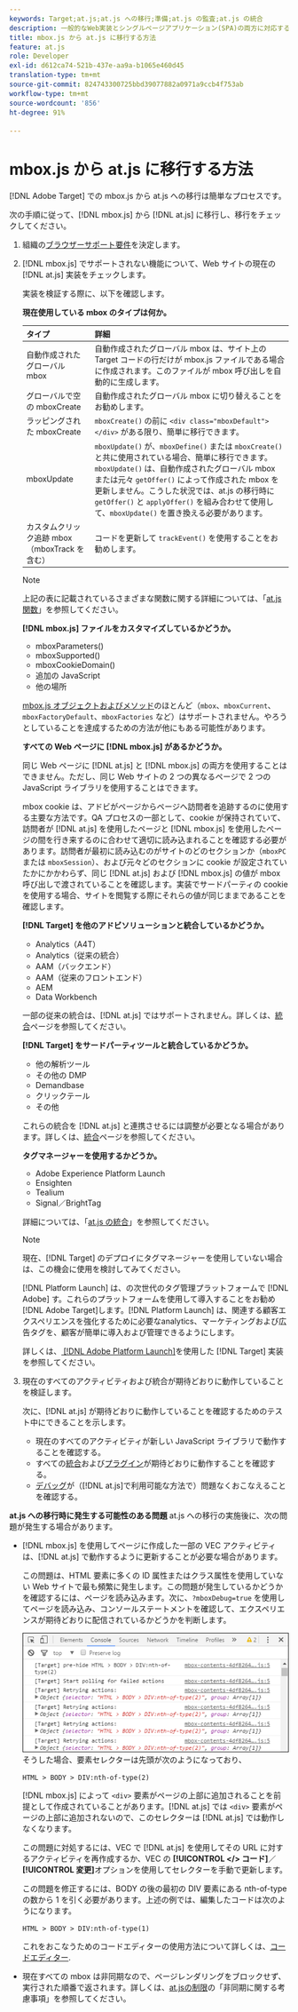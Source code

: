 ```yaml
---
keywords: Target;at.js;at.js への移行;準備;at.js の監査;at.js の統合
description: 一般的なWeb実装とシングルページアプリケーション(SPA)の両方に対応する新しいAdobe [!DNL Target] 向け実装ライブラリであるat.jsへの移行方法を説明します。
title: mbox.js から at.js に移行する方法
feature: at.js
role: Developer
exl-id: d612ca74-521b-437e-aa9a-b1065e460d45
translation-type: tm+mt
source-git-commit: 824743300725bbd39077882a0971a9ccb4f753ab
workflow-type: tm+mt
source-wordcount: '856'
ht-degree: 91%

---
```


# mbox.js から at.js に移行する方法

[!DNL Adobe Target] での mbox.js から at.js への移行は簡単なプロセスです。

次の手順に従って、[!DNL mbox.js] から [!DNL at.js] に移行し、移行をチェックしてください。

1. 組織の[ブラウザーサポート要件](/help/c-implementing-target/c-considerations-before-you-implement-target/supported-browsers.md#reference_01B4BF99E7D545A7998773202A2F6100)を決定します。
1. [!DNL mbox.js] でサポートされない機能について、Web サイトの現在の [!DNL at.js] 実装をチェックします。

   実装を検証する際に、以下を確認します。

   **現在使用している mbox のタイプは何か。**

   | タイプ | 詳細 |
   |--- |--- |
   | 自動作成されたグローバル mbox | 自動作成されたグローバル mbox は、サイト上の Target コードの行だけが mbox.js ファイルである場合に作成されます。このファイルが mbox 呼び出しを自動的に生成します。 |
   | グローバルで空の mboxCreate | 自動作成されたグローバル mbox に切り替えることをお勧めします。 |
   | ラッピングされた mboxCreate | `mboxCreate()` の前に `<div class="mboxDefault"></div>` がある限り、簡単に移行できます。 |
   | mboxUpdate | `mboxUpdate()` が、`mboxDefine()` または `mboxCreate()` と共に使用されている場合、簡単に移行できます。`mboxUpdate()` は、自動作成されたグローバル mbox または元々 `getOffer()` によって作成された mbox を更新しません。こうした状況では、at.js の移行時に `getOffer()` と `applyOffer()` を組み合わせて使用して、`mboxUpdate()` を置き換える必要があります。 |
   | カスタムクリック追跡 mbox（mboxTrack を含む） | コードを更新して `trackEvent()` を使用することをお勧めします。 |

   >[!NOTE]
   >
   >上記の表に記載されているさまざまな関数に関する詳細については、「[at.js 関数](/help/c-implementing-target/c-implementing-target-for-client-side-web/cmp-atjs-functions.md)」を参照してください。

   **[!DNL mbox.js] ファイルをカスタマイズしているかどうか。**

   * mboxParameters()
   * mboxSupported()
   * mboxCookieDomain()
   * 追加の JavaScript
   * 他の場所

   [mbox.js オブジェクトおよびメソッド](/help/c-target/c-visitor-profile/variables-profiles-parameters-methods.md#section_8C78059D15D9452F95636A5640188537)のほとんど（`mbox`、`mboxCurrent`、`mboxFactoryDefault`、`mboxFactories` など）はサポートされません。やろうとしていることを達成するための方法が他にもある可能性があります。

   **すべての Web ページに [!DNL mbox.js] があるかどうか。**

   同じ Web ページに [!DNL at.js] と [!DNL mbox.js] の両方を使用することはできません。ただし、同じ Web サイトの 2 つの異なるページで 2 つの JavaScript ライブラリを使用することはできます。

   mbox cookie は、アドビがページからページへ訪問者を追跡するのに使用する主要な方法です。QA プロセスの一部として、cookie が保持されていて、訪問者が [!DNL at.js] を使用したページと [!DNL mbox.js] を使用したページの間を行き来するのに合わせて適切に読み込まれることを確認する必要があります。訪問者が最初に読み込むのがサイトのどのセクションか（`mboxPC` または `mboxSession`）、および元々どのセクションに cookie が設定されていたかにかかわらず、同じ [!DNL at.js] および [!DNL mbox.js] の値が mbox 呼び出しで渡されていることを確認します。実装でサードパーティの cookie を使用する場合、サイトを閲覧する際にそれらの値が同じままであることを確認します。

   **[!DNL Target] を他のアドビソリューションと統合しているかどうか。**

   * Analytics（A4T）
   * Analytics（従来の統合）
   * AAM（バックエンド）
   * AAM（従来のフロントエンド）
   * AEM
   * Data Workbench

   一部の従来の統合は、[!DNL at.js] ではサポートされません。詳しくは、[統合](/help/c-implementing-target/c-implementing-target-for-client-side-web/c-how-atjs-works/target-atjs-integrations.md#concept_C100BC4F073C4B57A608B309D0157B39)ページを参照してください。

   **[!DNL Target] をサードパーティツールと統合しているかどうか。**

   * 他の解析ツール
   * その他の DMP
   * Demandbase
   * クリックテール
   * その他

   これらの統合を [!DNL at.js] と連携させるには調整が必要となる場合があります。詳しくは、[統合](/help/c-implementing-target/c-implementing-target-for-client-side-web/c-how-atjs-works/target-atjs-integrations.md#concept_C100BC4F073C4B57A608B309D0157B39)ページを参照してください。

   **タグマネージャーを使用するかどうか。**

   * Adobe Experience Platform Launch
   * Ensighten
   * Tealium
   * Signal／BrightTag

   詳細については、「[at.js の統合](/help/c-implementing-target/c-implementing-target-for-client-side-web/c-how-atjs-works/target-atjs-integrations.md#concept_C100BC4F073C4B57A608B309D0157B39)」を参照してください。

   >[!NOTE]
   >
   >現在、[!DNL Target] のデプロイにタグマネージャーを使用していない場合は、この機会に使用を検討してみてください。
   >
   >[!DNL Platform Launch] は、の次世代のタグ管理プラットフォームで [!DNL Adobe] す。これらのプラットフォームを使用して導入することをお勧め [!DNL Adobe Target]します。[!DNL Platform Launch] は、関連する顧客エクスペリエンスを強化するために必要なanalytics、マーケティングおよび広告タグを、顧客が簡単に導入および管理できるようにします。
   >
   >詳しくは、[ [!DNL Adobe Platform Launch]](/help/c-implementing-target/c-implementing-target-for-client-side-web/how-to-deployatjs/cmp-implementing-target-using-adobe-launch.md)を使用した [!DNL Target] 実装を参照してください。

1. 現在のすべてのアクティビティおよび統合が期待どおりに動作していることを検証します。

   次に、[!DNL at.js] が期待どおりに動作していることを確認するためのテスト中にできることを示します。

   * 現在のすべてのアクティビティが新しい JavaScript ライブラリで動作することを確認する。
   * すべての[統合](/help/c-implementing-target/c-implementing-target-for-client-side-web/c-how-atjs-works/target-atjs-integrations.md#concept_C100BC4F073C4B57A608B309D0157B39)および[プラグイン](/help/c-implementing-target/c-implementing-target-for-client-side-web/t-mbox-download/c-target-atjs-implementation/target-atjs-plugins.md#concept_F5D4C0A4DACF41409CC42FDD93B13FAF)が期待どおりに動作することを確認する。
   * [デバッグ](/help/c-implementing-target/c-implementing-target-for-client-side-web/c-target-debugging-atjs/target-debugging-atjs.md#concept_CAE591DA8C404C22917584ECD4F7494F)が（[!DNL at.js]で利用可能な方法で）問題なくおこなえることを確認する。

**at.js への移行時に発生する可能性のある問題** at.js への移行の実施後に、次の問題が発生する場合があります。

* [!DNL mbox.js] を使用してページに作成した一部の VEC アクティビティは、[!DNL at.js] で動作するように更新することが必要な場合があります。

   この問題は、HTML 要素に多くの ID 属性またはクラス属性を使用していない Web サイトで最も頻繁に発生します。この問題が発生しているかどうかを確認するには、ページを読み込みます。次に、`?mboxDebug=true` を使用してページを読み込み、コンソールステートメントを確認して、エクスペリエンスが期待どおりに配信されているかどうかを判断します。

   ![](assets/mboxdebug.png)そうした場合、要素セレクターは先頭が次のようになっており、

   ```
   HTML > BODY > DIV:nth-of-type(2)
   ```

   [!DNL mbox.js] によって `<div>` 要素がページの上部に追加されることを前提として作成されていることがあります。[!DNL at.js] では `<div>` 要素がページの上部に追加されないので、このセレクターは [!DNL at.js] では動作しなくなります。

   この問題に対処するには、VEC で [!DNL at.js] を使用してその URL に対するアクティビティを再作成するか、VEC の **[!UICONTROL &lt;/> コード]**／**[!UICONTROL 変更]**&#x200B;オプションを使用してセレクターを手動で更新します。

   この問題を修正するには、BODY の後の最初の DIV 要素にある nth-of-type の数から 1 を引く必要があります。上述の例では、編集したコードは次のようになります。

   ```
   HTML > BODY > DIV:nth-of-type(1)
   ```

   これをおこなうためのコードエディターの使用方法について詳しくは、[コードエディター](/help/c-experiences/c-visual-experience-composer/c-vec-code-editor/vec-code-editor.md#concept_B3A6E9EE3A60406DB640E205EA1745B5).

* 現在すべての mbox は非同期なので、ページレンダリングをブロックせず、実行された順番で返されます。詳しくは、[at.jsの制限](/help/c-implementing-target/c-implementing-target-for-client-side-web/t-mbox-download/c-target-atjs-implementation/target-atjs-limitations.md#concept_FA99E4D6EC274552BF45E01AFB76CCAE)の「非同期に関する考慮事項」を参照してください。
